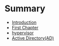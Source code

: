 # Summary

* [Introduction](README.md)
* [First Chapter](chapter1.md)
* [hypervisor](hypervisor.md)
* [Active Directory\(AD\)](active-directoryad.md)

